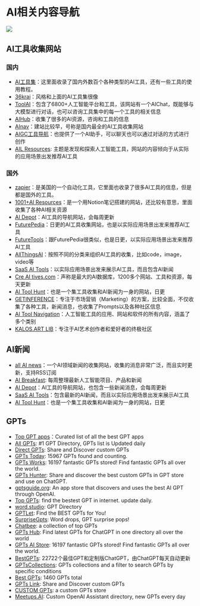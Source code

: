 # AI相关内容导航
![](https://img.shields.io/badge/license-MIT-blue.svg) 
## AI工具收集网站

### 国内
- [AI工具集](https://ai-bot.cn/)：这里面收录了国内外数百个各种类型的AI工具，还有一些工具的使用教程。
- [36krai](https://36krai.com/)：风格和上面的AI工具集很像
- [ToolAI](https://www.toolai.io/zh)：包含了6800+人工智能平台和工具，该网站有一个AIChat，既能够与大模型进行对话，也可以咨询工具集中的每一个工具的相关信息
- [AIHub](https://www.aihub.cn/#term-427)：收集了很多的AI资源，咨询和工具的信息
- [AInav](https://www.ainav.cn/)：建站比较早，号称是国内最全的AI工具收集网站
- [AIGC工具导航](https://nav.aiwave.cc/)：也提供了一个AI助手，可以聊天也可以通过对话的方式进行创作
- [AIL Resources](https://www.ai-lib.club/): 主题是发现和探索人工智能工具，网站的内容倾向于从实际的应用场景出发推荐AI工具
### 国外
- [zapier](https://zapier.com/apps/categories/ai-tools)：是美国的一个自动化工具，它里面也收录了很多AI工具的信息，但是都是国外的工具。
- [1001+AI Resources](https://ignacio-velasquez.notion.site/1001-AI-Resources-30379fa273a740aa9e263a405d0f80f1)：是一个用Notion笔记搭建的网站，还比较有意思，里面收集了各种AI相关资源
- [AI Depot](https://aidepot.co/)：AI工具的导航网站，会每周更新
- [FuturePedia](https://www.futurepedia.io/)：日更的AI工具收集网站，也是以实际应用场景出发来推荐AI工具
- [FutureTools](https://www.futuretools.io/)：跟FuturePedia很类似，也是日更，以实际应用场景出发来推荐AI工具
- [AllThingsAI](https://allthingsai.com/)：按照不同的分类来组织AI工具的收集，比如code，image，video等
- [SaaS AI Tools](https://saasaitools.com/#tools)：以实际应用场景出发来展示AI工具，而且包含AI新闻
- [Cre AI tives.com](https://www.creaitives.com/tools)：声称是最大的AI数据库，1200多个网站、工具和资源，每天更新
- [AI Tool Hunt](https://www.aitoolhunt.com/)：也是一个集工具收集和AI新闻为一身的网站，日更
- [GETINFERENCE](https://airadar.getinference.com/)：专注于市场营销（Marketing）的方案，比较全面，不仅收集了各种工具，新闻消息，也收集了Prompts以及各种社区信息
- [AI Tool Navigation](https://www.aitoolnavigation.com/)：人工智能工具的应用、网站和软件的所有内容，涵盖了多个类别
- [KALOS.ART LIB](https://lib.kalos.art/)：专注于AI艺术创作者和爱好者的终极社区
## AI新闻
- [all AI news](https://allainews.com/)：一个AI领域新闻的收集网站，收集的消息非常广泛，而且实时更新，支持RSS订阅
- [AI Breakfast](https://aibreakfast.beehiiv.com/): 每周整理最新人工智能项目、产品和新闻
- [AI Depot](https://aidepot.co/)：AI工具的导航网站，也包含一些新闻消息，会每周更新
- [SaaS AI Tools](https://saasaitools.com/#tools)：包含最新的AI新闻，而且以实际应用场景出发来展示AI工具
- [AI Tool Hunt](https://www.aitoolhunt.com/)：也是一个集工具收集和AI新闻为一身的网站，日更
## GPTs
- [Top GPT apps](https://topgpts.app/)：Curated list of all the best GPT apps
- [All GPTs](https://allgpts.co/): #1 GPT Directory, GPTs list is Updated daily
- [Direct GPTs](https://www.directgpts.com/): Share and Discover custom GPTs
- [GPTs Today](https://gptstoday.com/): 15967 GPTs found and counting.
- [GPTs Works](https://gpts.works/): 16197 fantastic GPTs stored! Find fantastic GPTs all over the world.
- [GPTs Hunter](https://www.gptshunter.com/): Share and discover the best custom GPTs in GPT store and use on ChatGPT.
- [gptsguide.org](https://gptsguide.org/): An app store that discovers and uses the best AI GPT through OpenAI.
- [Top GPTs](https://top-gpts.com/): find the bestest GPT in internet. update daily.
- [word.studio](https://word.studio/gpt/): GPT Directory
- [GPTLet](https://gptlet.app/): Find the BEST GPTs for You!
- [SurpriseGpts](https://suprisegpts.com/): Word drops, GPT surprise pops!
- [Chatbee](https://gpts.chatbee.cc/): a collection of top GPTs
- [GPTs Hub](https://gptshub.app/): Find latest GPTs for ChatGPT in one directory all over the world
- [GPTs AI Store](https://gptsaistore.com/): 16197 fantastic GPTs stored! Find fantastic GPTs all over the world.
- [BestGPTs](https://bestgpts.app/zh-CN/): 22722个最佳GPT和定制版ChatGPT，由ChatGPT每天自动更新
- [GPTsCollections](https://gptscollection.xyz/): GPTs collections and a filter to search GPTs by specific conditions
- [Best GPTs](https://bestgpts.world/): 1460 GPTs total
- [GPTs Link](https://gptslink.xyz/): Share and Discover custom GPTs
- [CUSTOM GPTs](https://www.customgpts.info/): a custom GPTs store
- [Meetups.AI](https://meetups.ai/): Custom OpenAI Assistant directory, new GPTs every day


